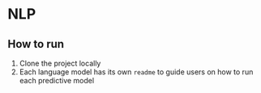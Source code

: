 # NLP

## How to run
1. Clone the project locally
2. Each language model has its own `readme` to guide users on how to run each predictive model
